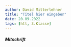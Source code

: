```yaml
---
author: David Mitterlehner
title: "Titel hier eingeben"
date: 20.09.2022
tags: [htl, 3.Klasse]
---
```


##### Mitschrift